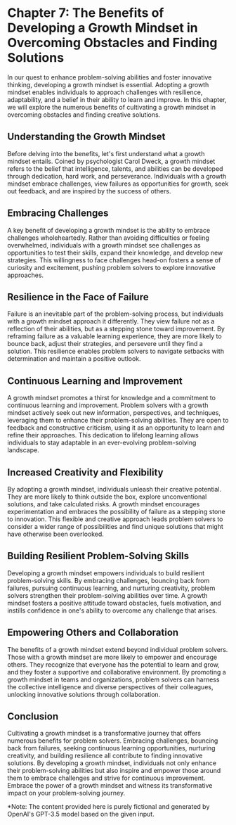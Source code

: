 Chapter 7: The Benefits of Developing a Growth Mindset in Overcoming Obstacles and Finding Solutions
====================================================================================================

In our quest to enhance problem-solving abilities and foster innovative thinking, developing a growth mindset is essential. Adopting a growth mindset enables individuals to approach challenges with resilience, adaptability, and a belief in their ability to learn and improve. In this chapter, we will explore the numerous benefits of cultivating a growth mindset in overcoming obstacles and finding creative solutions.

Understanding the Growth Mindset
--------------------------------

Before delving into the benefits, let's first understand what a growth mindset entails. Coined by psychologist Carol Dweck, a growth mindset refers to the belief that intelligence, talents, and abilities can be developed through dedication, hard work, and perseverance. Individuals with a growth mindset embrace challenges, view failures as opportunities for growth, seek out feedback, and are inspired by the success of others.

Embracing Challenges
--------------------

A key benefit of developing a growth mindset is the ability to embrace challenges wholeheartedly. Rather than avoiding difficulties or feeling overwhelmed, individuals with a growth mindset see challenges as opportunities to test their skills, expand their knowledge, and develop new strategies. This willingness to face challenges head-on fosters a sense of curiosity and excitement, pushing problem solvers to explore innovative approaches.

Resilience in the Face of Failure
---------------------------------

Failure is an inevitable part of the problem-solving process, but individuals with a growth mindset approach it differently. They view failure not as a reflection of their abilities, but as a stepping stone toward improvement. By reframing failure as a valuable learning experience, they are more likely to bounce back, adjust their strategies, and persevere until they find a solution. This resilience enables problem solvers to navigate setbacks with determination and maintain a positive outlook.

Continuous Learning and Improvement
-----------------------------------

A growth mindset promotes a thirst for knowledge and a commitment to continuous learning and improvement. Problem solvers with a growth mindset actively seek out new information, perspectives, and techniques, leveraging them to enhance their problem-solving abilities. They are open to feedback and constructive criticism, using it as an opportunity to learn and refine their approaches. This dedication to lifelong learning allows individuals to stay adaptable in an ever-evolving problem-solving landscape.

Increased Creativity and Flexibility
------------------------------------

By adopting a growth mindset, individuals unleash their creative potential. They are more likely to think outside the box, explore unconventional solutions, and take calculated risks. A growth mindset encourages experimentation and embraces the possibility of failure as a stepping stone to innovation. This flexible and creative approach leads problem solvers to consider a wider range of possibilities and find unique solutions that might have otherwise been overlooked.

Building Resilient Problem-Solving Skills
-----------------------------------------

Developing a growth mindset empowers individuals to build resilient problem-solving skills. By embracing challenges, bouncing back from failures, pursuing continuous learning, and nurturing creativity, problem solvers strengthen their problem-solving abilities over time. A growth mindset fosters a positive attitude toward obstacles, fuels motivation, and instills confidence in one's ability to overcome any challenge that arises.

Empowering Others and Collaboration
-----------------------------------

The benefits of a growth mindset extend beyond individual problem solvers. Those with a growth mindset are more likely to empower and encourage others. They recognize that everyone has the potential to learn and grow, and they foster a supportive and collaborative environment. By promoting a growth mindset in teams and organizations, problem solvers can harness the collective intelligence and diverse perspectives of their colleagues, unlocking innovative solutions through collaboration.

Conclusion
----------

Cultivating a growth mindset is a transformative journey that offers numerous benefits for problem solvers. Embracing challenges, bouncing back from failures, seeking continuous learning opportunities, nurturing creativity, and building resilience all contribute to finding innovative solutions. By developing a growth mindset, individuals not only enhance their problem-solving abilities but also inspire and empower those around them to embrace challenges and strive for continuous improvement. Embrace the power of a growth mindset and witness its transformative impact on your problem-solving journey.

\*Note: The content provided here is purely fictional and generated by OpenAI's GPT-3.5 model based on the given input.

